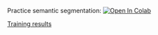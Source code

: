 Practice semantic segmentation:
[![Open In Colab](https://colab.research.google.com/assets/colab-badge.svg)](https://colab.research.google.com/github/girafe-ai/ml-mipt/blob/21f_advanced/week1_12_cv_overview/practice_semantic_segmentation_clean.ipynb)

[Training results](https://wandb.ai/binpord/ml-mipt-segmentation-seminar)
